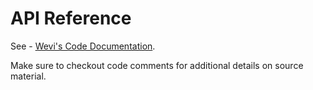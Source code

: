 # API Reference

See - [Wevi's Code Documentation](zig-docs/index.html).

Make sure to checkout code comments for additional details on source material.
